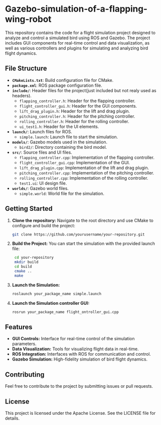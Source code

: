 # Gazebo-simulation-of-a-flapping-wing-robot

This repository contains the code for a flight simulation project designed to analyze and control a simulated bird using ROS and Gazebo. The project includes GUI components for real-time control and data visualization, as well as various controllers and plugins for simulating and analyzing bird flight dynamics.

## File Structure

- **`CMakeLists.txt`**: Build configuration file for CMake.
- **`package.xml`**: ROS package configuration file.
- **`include/`**: Header files for the project(just included but not realy used as headers).
  - `flapping_controller.h`: Header for the flapping controller.
  - `flight_controller_gui.h`: Header for the GUI components.
  - `lift_drag_plugin.h`: Header for the lift and drag plugin.
  - `pitching_controller.h`: Header for the pitching controller.
  - `rolling_controller.h`: Header for the rolling controller.
  - `ui_test1.h`: Header for the UI elements.
- **`launch/`**: Launch files for ROS.
  - `simple.launch`: Launch file to start the simulation.
- **`models/`**: Gazebo models used in the simulation.
  - `bird2/`: Directory containing the bird model.
- **`src/`**: Source files and UI files.
  - `flapping_controller.cpp`: Implementation of the flapping controller.
  - `flight_controller_gui.cpp`: Implementation of the GUI.
  - `lift_drag_plugin.cpp`: Implementation of the lift and drag plugin.
  - `pitching_controller.cpp`: Implementation of the pitching controller.
  - `rolling_controller.cpp`: Implementation of the rolling controller.
  - `test1.ui`: UI design file.
- **`worlds/`**: Gazebo world files.
  - `simple.world`: World file for the simulation.

## Getting Started

1. **Clone the repository:**
   Navigate to the root directory and use CMake to configure and build the project:
   ```bash
   git clone https://github.com/yourusername/your-repository.git
   
2. **Build the Project:**
   You can start the simulation with the provided launch file:
   ```bash
    cd your-repository
    mkdir build
    cd build
    cmake ..
    make

4. **Launch the Simulation:**
   ```bash
   roslaunch your_package_name simple.launch

5. **Launch the Simulation controller GUI:**
   ```bash
   rosrun your_package_name flight_ontroller_gui.cpp

## Features

- **GUI Controls:** Interface for real-time control of the simulation parameters.
- **Data Visualization:** Tools for visualizing flight data in real-time.
- **ROS Integration:** Interfaces with ROS for communication and control.
- **Gazebo Simulation:** High-fidelity simulation of bird flight dynamics.

## Contributing

Feel free to contribute to the project by submitting issues or pull requests.

## License

This project is licensed under the Apache License. See the LICENSE file for details.
